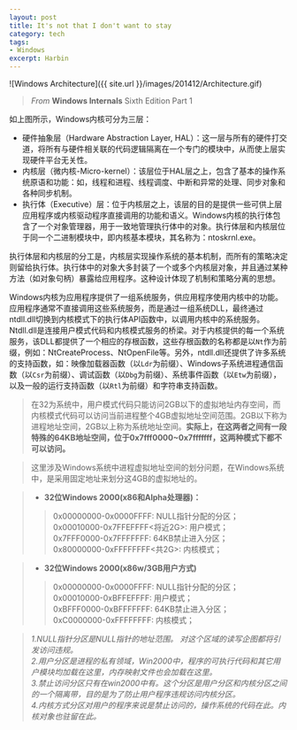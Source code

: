 ```yaml
---
layout: post
title: It's not that I don't want to stay
category: tech
tags:
- Windows
excerpt: Harbin
---
```


![Windows Architecture]({{ site.url }}/images/201412/Architecture.gif)    

> *From* **Windows Internals** Sixth Edition Part 1

如上图所示，Windows内核可分为三层：  
   
* 硬件抽象层（Hardware Abstraction Layer, HAL）：这一层与所有的硬件打交道，将所有与硬件相关联的代码逻辑隔离在一个专门的模块中，从而使上层实现硬件平台无关性。    
* 内核层（微内核-Micro-kernel）：该层位于HAL层之上，包含了基本的操作系统原语和功能：如，线程和进程、线程调度、中断和异常的处理、同步对象和各种同步机制。    
* 执行体（Executive）层：位于内核层之上，该层的目的是提供一些可供上层应用程序或内核驱动程序直接调用的功能和语义。Windows内核的执行体包含了一个对象管理器，用于一致地管理执行体中的对象。执行体层和内核层位于同一个二进制模块中，即内核基本模块，其名称为：ntoskrnl.exe。    

执行体层和内核层的分工是，内核层实现操作系统的基本机制，而所有的策略决定则留给执行体。执行体中的对象大多封装了一个或多个内核层对象，并且通过某种方法（如对象句柄）暴露给应用程序。这种设计体现了机制和策略分离的思想。    

Windows内核为应用程序提供了一组系统服务，供应用程序使用内核中的功能。应用程序通常不直接调用这些系统服务，而是通过一组系统DLL，最终通过ntdll.dll切换到内核模式下的执行体API函数中，以调用内核中的系统服务。Ntdll.dll是连接用户模式代码和内核模式服务的桥梁。对于内核提供的每一个系统服务，该DLL都提供了一个相应的存根函数，这些存根函数的名称都是以`Nt`作为前缀，例如：NtCreateProcess、NtOpenFile等。另外，ntdll.dll还提供了许多系统的支持函数，如：映像加载器函数（以`Ldr`为前缀）、Windows子系统进程通信函数（以`Csr`为前缀）、调试函数（以`Dbg`为前缀）、系统事件函数（以`Etw`为前缀），以及一般的运行支持函数（以`Rtl`为前缀）和字符串支持函数。

>在32为系统中，用户模式代码只能访问2GB以下的虚拟地址内存空间，而内核模式代码可以访问当前进程整个4GB虚拟地址空间范围。2GB以下称为进程地址空间，2GB以上称为系统地址空间。**实际上，在这两者之间有一段特殊的64KB地址空间，位于0x7fff0000~0x7fffffff，这两种模式下都不可以访问。**      

>这里涉及Windows系统中进程虚拟地址空间的划分问题，在Windows系统中，是采用固定地址来划分这4GB的虚拟地址的。      
  
>* **32位Windows 2000(x86和Alpha处理器)：**
>> 0x00000000-0x0000FFFF: NULL指针分配的分区；    
>> 0x00010000-0x7FFEFFFF<将近2G>: 用户模式；     
>> 0x7FFF0000-0x7FFFFFFF: 64KB禁止进入分区；     
>> 0x80000000-0xFFFFFFFF<共2G>: 内核模式；
         
>* **32位Windows 2000(x86w/3GB用户方式)**
>> 0x00000000-0x0000FFFF: NULL指针分配的分区；    
>> 0x00010000-0xBFFEFFFF: 用户模式；    
>> 0xBFFF0000-0xBFFFFFFF: 64KB禁止进入分区；        
>> 0xC0000000-0xFFFFFFFF: 内核模式；    

>*1.NULL指针分区是NULL指针的地址范围。 对这个区域的读写企图都将引发访问违规。      
2.用户分区是进程的私有领域，Win2000中，程序的可执行代码和其它用户模块均加载在这里，内存映射文件也会加载在这里。     
3.禁止访问分区只有在win2000中有。这个分区是用户分区和内核分区之间的一个隔离带，目的是为了防止用户程序违规访问内核分区。     
4.内核方式分区对用户的程序来说是禁止访问的，操作系统的代码在此。内核对象也驻留在此。*    

